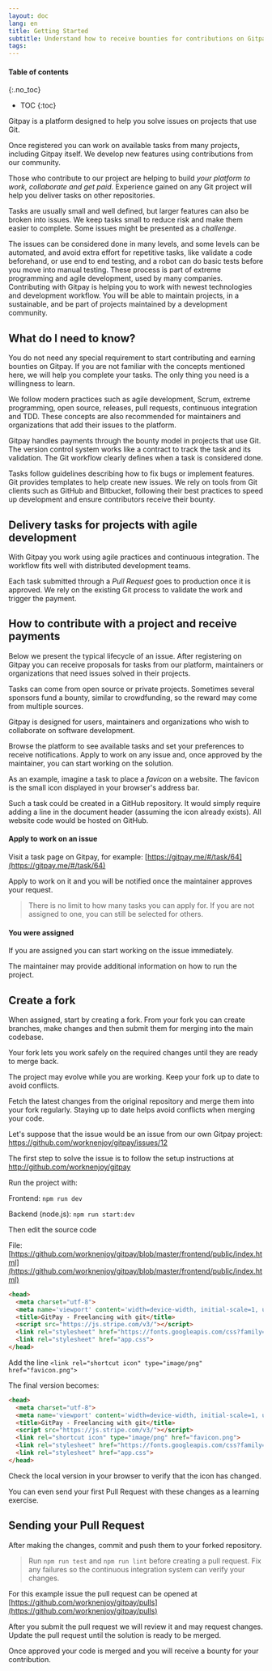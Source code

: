 ```yaml
---
layout: doc
lang: en
title: Getting Started
subtitle: Understand how to receive bounties for contributions on Gitpay
tags:
---
```


#### Table of contents
{:.no_toc}
* TOC
{:toc}

Gitpay is a platform designed to help you solve issues on projects that use Git.

Once registered you can work on available tasks from many projects, including Gitpay itself. We develop new features using contributions from our community.

Those who contribute to our project are helping to build *your platform to work, collaborate and get paid*. Experience gained on any Git project will help you deliver tasks on other repositories.

Tasks are usually small and well defined, but larger features can also be broken into issues. We keep tasks small to reduce risk and make them easier to complete. Some issues might be presented as a _challenge_.

The issues can be considered done in many levels, and some levels can be automated, and avoid extra effort for repetitive tasks, like validate a code beforehand, or use end to end testing, and a robot can do basic tests before you move into manual testing. These process is part of extreme programming and agile development, used by many companies. Contributing with Gitpay is helping you to work with newest technologies and development workflow. You will be able to maintain projects, in a sustainable, and be part of projects maintained by a development community.

## What do I need to know?

You do not need any special requirement to start contributing and earning bounties on Gitpay. If you are not familiar with the concepts mentioned here, we will help you complete your tasks. The only thing you need is a willingness to learn.

We follow modern practices such as agile development, Scrum, extreme programming, open source, releases, pull requests, continuous integration and TDD. These concepts are also recommended for maintainers and organizations that add their issues to the platform.

Gitpay handles payments through the bounty model in projects that use Git. The version control system works like a contract to track the task and its validation. The Git workflow clearly defines when a task is considered done.

Tasks follow guidelines describing how to fix bugs or implement features. Git provides templates to help create new issues. We rely on tools from Git clients such as GitHub and Bitbucket, following their best practices to speed up development and ensure contributors receive their bounty.


## Delivery tasks for projects with agile development

With Gitpay you work using agile practices and continuous integration. The workflow fits well with distributed development teams.

Each task submitted through a *Pull Request* goes to production once it is approved. We rely on the existing Git process to validate the work and trigger the payment.

## How to contribute with a project and receive payments
Below we present the typical lifecycle of an issue. After registering on Gitpay you can receive proposals for tasks from our platform, maintainers or organizations that need issues solved in their projects.

Tasks can come from open source or private projects. Sometimes several sponsors fund a bounty, similar to crowdfunding, so the reward may come from multiple sources.

Gitpay is designed for users, maintainers and organizations who wish to collaborate on software development.

Browse the platform to see available tasks and set your preferences to receive notifications. Apply to work on any issue and, once approved by the maintainer, you can start working on the solution.

As an example, imagine a task to place a *favicon* on a website. The favicon is the small icon displayed in your browser's address bar.

Such a task could be created in a GitHub repository. It would simply require adding a line in the document header (assuming the icon already exists). All website code would be hosted on GitHub.

#### Apply to work on an issue

Visit a task page on Gitpay, for example: [https://gitpay.me/#/task/64](https://gitpay.me/#/task/64)

Apply to work on it and you will be notified once the maintainer approves your request.

> There is no limit to how many tasks you can apply for. If you are not assigned to one, you can still be selected for others.

#### You were assigned

If you are assigned you can start working on the issue immediately.

The maintainer may provide additional information on how to run the project.

## Create a fork

When assigned, start by creating a fork. From your fork you can create branches, make changes and then submit them for merging into the main codebase.

Your fork lets you work safely on the required changes until they are ready to merge back.

The project may evolve while you are working. Keep your fork up to date to avoid conflicts.

Fetch the latest changes from the original repository and merge them into your fork regularly. Staying up to date helps avoid conflicts when merging your code.

Let's suppose that the issue would be an issue from our own Gitpay project: https://github.com/worknenjoy/gitpay/issues/12

The first step to solve the issue is to follow the setup instructions at <http://github.com/worknenjoy/gitpay>

Run the project with:

Frontend: `npm run dev`

Backend (node.js): `npm run start:dev`

Then edit the source code

File: [https://github.com/worknenjoy/gitpay/blob/master/frontend/public/index.html](https://github.com/worknenjoy/gitpay/blob/master/frontend/public/index.html)
```html
<head>
  <meta charset="utf-8">
  <meta name='viewport' content='width=device-width, initial-scale=1, user-scalable=no' />
  <title>GitPay - Freelancing with git</title>
  <script src="https://js.stripe.com/v3/"></script>
  <link rel="stylesheet" href="https://fonts.googleapis.com/css?family=Roboto:300,400,500">
  <link rel="stylesheet" href="app.css">
</head>
```

Add the line `<link rel="shortcut icon" type="image/png" href="favicon.png">`

The final version becomes:

```html
<head>
  <meta charset="utf-8">
  <meta name='viewport' content='width=device-width, initial-scale=1, user-scalable=no' />
  <title>GitPay - Freelancing with git</title>
  <script src="https://js.stripe.com/v3/"></script>
  <link rel="shortcut icon" type="image/png" href="favicon.png">
  <link rel="stylesheet" href="https://fonts.googleapis.com/css?family=Roboto:300,400,500">
  <link rel="stylesheet" href="app.css">
</head>
```

Check the local version in your browser to verify that the icon has changed.

You can even send your first Pull Request with these changes as a learning exercise.


## Sending your Pull Request

After making the changes, commit and push them to your forked repository.

> Run `npm run test` and `npm run lint` before creating a pull request. Fix any failures so the continuous integration system can verify your changes.

For this example issue the pull request can be opened at [https://github.com/worknenjoy/gitpay/pulls](https://github.com/worknenjoy/gitpay/pulls)

After you submit the pull request we will review it and may request changes. Update the pull request until the solution is ready to be merged.

Once approved your code is merged and you will receive a bounty for your contribution.
